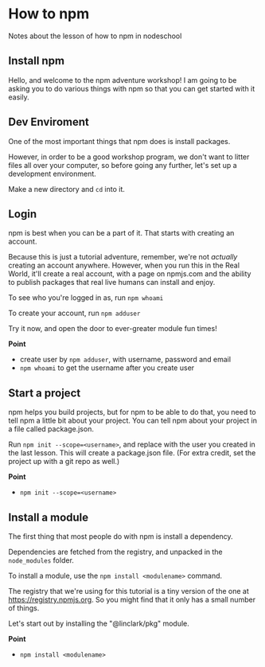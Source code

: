 # How to npm

Notes about the lesson of how to npm in nodeschool

## Install npm
Hello, and welcome to the npm adventure workshop!  I am going to be asking you to do various things with npm so that you can get started with it easily.

## Dev Enviroment
One of the most important things that npm does is install packages.

However, in order to be a good workshop program, we don't want to litter files all over your computer, so before going any further, let's set up a development environment.

Make a new directory and `cd` into it.

## Login
npm is best when you can be a part of it.  That starts with creating an account.

Because this is just a tutorial adventure, remember, we're not *actually* creating an account anywhere.  However, when you run this in the Real World, it'll create a real account, with a page on npmjs.com and the ability to publish packages that real live humans can install and enjoy.

To see who you're logged in as, run `npm whoami`

To create your account, run `npm adduser`

Try it now, and open the door to ever-greater module fun times!

<b>Point</b>

+ create user by `npm adduser`, with username, password and email
+ `npm whoami` to get the username after you create user

## Start a project
npm helps you build projects, but for npm to be able to do that, you need to tell npm a little bit about your project. You can tell npm about your project in a file called package.json.

Run `npm init --scope=<username>`, and replace <username> with the user you created in the last lesson. This will create a package.json file. (For extra credit, set the project up with a git repo as well.)

<b>Point</b>

+ `npm init --scope=<username>`

## Install a module
The first thing that most people do with npm is install a dependency.

Dependencies are fetched from the registry, and unpacked in the `node_modules` folder.

To install a module, use the `npm install <modulename>` command.

The registry that we're using for this tutorial is a tiny version of the one at https://registry.npmjs.org. So you might find that it only has a small number of things.

Let's start out by installing the "@linclark/pkg" module.

<b>Point</b>

+ `npm install <modulename>`